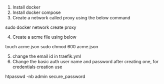 
1. Install docker
2. Install docker compose
3. Create a network called proxy using the below command

sudo docker network create proxy

4. Create a acme file using below 
 
touch acme.json
sudo chmod 600 acme.json


5. change the email id in traefik.yml
6. Change the basic auth user name and password after creating one, for credentials creation use

htpasswd -nb admin secure_password
